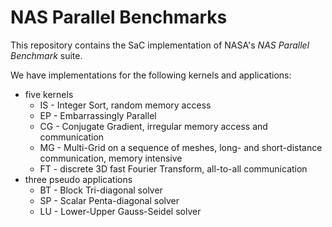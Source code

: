 NAS Parallel Benchmarks
=======================

This repository contains the SaC implementation of NASA's *NAS Parallel Benchmark* suite.

We have implementations for the following kernels and applications:
- five kernels
  - IS - Integer Sort, random memory access
  - EP - Embarrassingly Parallel
  - CG - Conjugate Gradient, irregular memory access and communication
  - MG - Multi-Grid on a sequence of meshes, long- and short-distance communication, memory intensive
  - FT - discrete 3D fast Fourier Transform, all-to-all communication
- three pseudo applications
  - BT - Block Tri-diagonal solver
  - SP - Scalar Penta-diagonal solver
  - LU - Lower-Upper Gauss-Seidel solver
